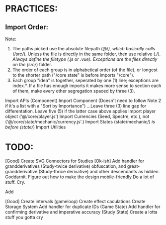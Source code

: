 # PRACTICES:
## Import Order: 
Note:
1) The paths picked use the absolute filepath (@/*), which basically calls (/src/*). Unless the file is
directly in the same folder, then use relative (./*). Always define the filetype (*.js or *.vue).
Exceptions are the files directly on the (src/*) folder.
2) The order of each group is in alphabetical order (of the file), or longest to the shorter path ("/core
state" is before imports "/core").
3) Each group "idea" is together, seperated by one (1) line; exceptions are index.*. If a file has
enough imports it makes more sense to section each of them, make every other segregation spaced by
three (3).

Import APIs (Component)
Import Component (Doesn't need to follow Note 2 if it's a list with a "Sort by Importance")
...Leave three (3) line gap for differentation. Leave five (5) if the latter case above applies
Import player object ('@/core/player.js')
Import Currencies (Seed, Spectre, etc.), not ('@/core/state/mechanic/currency.js'.)
Import States (state/mechanic/*) is before (state/*)
Import Utilities


# TODO:
[Good] Create SVG Connectors for Studies
[Ok-ish] Add handler for grandderivatives (Study-twice derivative) obfuscation, and great-grandderivative (Study-thrice derivative) and other descendants as hidden. Goddarnit.
Figure out how to make the design mobile-friendly
Do a lot of stuff. Cry.

Add

[Good] Create intervals (gameloop)
Create effect caculations
Create Storage System
Add handler for duplicate IDs (Game State)
Add handler for confirming derivative and imperative accuracy (Study State)
Create a lotta stuff you gotta cry